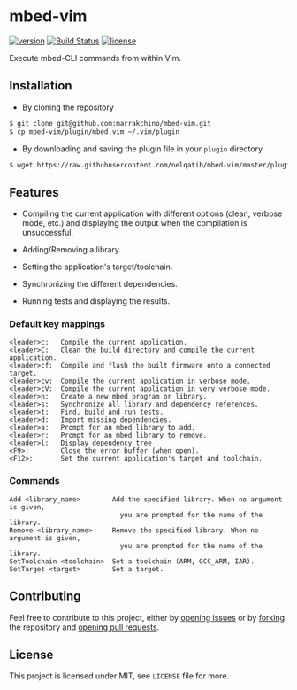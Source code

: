 # mbed-vim

[![version](https://img.shields.io/badge/version-v0.2-red.svg)](https://github.com/nelqatib/mbed-vim/releases)
[![Build Status](https://travis-ci.org/nelqatib/mbed-vim.svg?branch=master)](https://travis-ci.org/nelqatib/mbed-vim)
[![license](http://img.shields.io/badge/license-mit-blue.svg)](https://opensource.org/licenses/MIT)


Execute mbed-CLI commands from within Vim.

## Installation

* By cloning the repository
```sh
$ git clone git@github.com:marrakchino/mbed-vim.git
$ cp mbed-vim/plugin/mbed.vim ~/.vim/plugin
```

* By downloading and saving the plugin file in your `plugin` directory

```sh
$ wget https://raw.githubusercontent.com/nelqatib/mbed-vim/master/plugin/mbed.vim -O ~/.vim/plugin/mbed.vim
```

## Features

* Compiling the current application with different options (clean, verbose mode, etc.) and displaying the
output when the compilation is unsuccessful.

* Adding/Removing a library.

* Setting the application's target/toolchain.

* Synchronizing the different dependencies.

* Running tests and displaying the results.

### Default key mappings

```vim
<leader>c:   Compile the current application.
<leader>C:   Clean the build directory and compile the current application.
<leader>cf:  Compile and flash the built firmware onto a connected target.
<leader>cv:  Compile the current application in verbose mode.
<leader>cV:  Compile the current application in very verbose mode.
<leader>n:   Create a new mbed program or library.
<leader>s:   Synchronize all library and dependency references.
<leader>t:   Find, build and run tests.
<leader>d:   Import missing dependencies.
<leader>a:   Prompt for an mbed library to add.
<leader>r:   Prompt for an mbed library to remove.
<leader>l:   Display dependency tree
<F9>:        Close the error buffer (when open).
<F12>:       Set the current application's target and toolchain.
```

### Commands

```vim
Add <library_name>        Add the specified library. When no argument is given,
                            you are prompted for the name of the library.
Remove <library_name>     Remove the specified library. When no argument is given,
                            you are prompted for the name of the library.
SetToolchain <toolchain>  Set a toolchain (ARM, GCC_ARM, IAR).
SetTarget <target>        Set a target.
```

## Contributing

Feel free to contribute to this project, either by [opening issues](https://github.com/nelqatib/mbed-vim/issues/new) or by [forking](https://github.com/nelqatib/mbed-vim#fork-destination-box) the repository and [opening pull requests](https://github.com/nelqatib/mbed-vim/compare). 

## License

This project is licensed under MIT, see `LICENSE` file for more.
